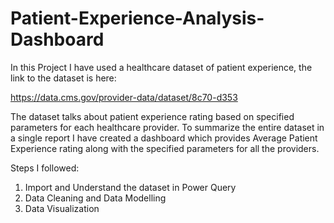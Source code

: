 # Patient-Experience-Analysis-Dashboard

In this Project I have used a healthcare dataset of patient experience, the link to the dataset is here:

https://data.cms.gov/provider-data/dataset/8c70-d353

The dataset talks about patient experience rating based on specified parameters for each healthcare provider. To summarize the entire dataset 
in a single report I have created a dashboard which provides Average Patient Experience rating along with the specified parameters for all the providers.

Steps I followed:
1. Import and Understand the dataset in Power Query
2. Data Cleaning and Data Modelling
3. Data Visualization
